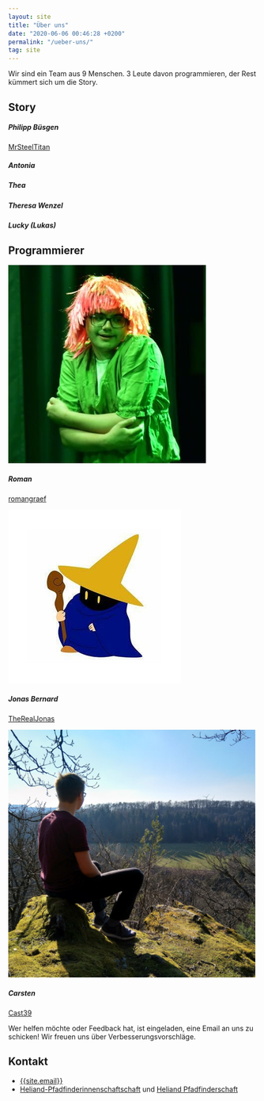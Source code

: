 ```yaml
---
layout: site
title: "Über uns"
date: "2020-06-06 00:46:28 +0200"
permalink: "/ueber-uns/"
tag: site
---
```


Wir sind ein Team aus 9 Menschen. 3 Leute davon programmieren,
der Rest kümmert sich um die Story.

## <i class="fas fa-map-marked-alt"></i> Story
<div class="card-group">
  <div class="card m-3" style="max-width: 500px;">
    <div class="row no-gutters">
      <!--<div class="col-md-4">
        <img src="/assets/img/person.png" class="card-img">
      </div>-->
      <div class="col-md-8">
        <div class="card-body">
          <h5 class="card-title">Philipp Büsgen</h5>
          <p class="card-text"><i class="fab fa-github"></i> <a href="https://github.com/MrSteelTitan">MrSteelTitan</a></p>
        </div>
      </div>
    </div>
  </div>
  <div class="card m-3" style="max-width: 500px;">
    <div class="row no-gutters">
      <!--<div class="col-md-4">
        <img src="/assets/img/person.png" class="card-img">
      </div>-->
      <div class="col-md-8">
        <div class="card-body">
          <h5 class="card-title">Antonia</h5>
        </div>
      </div>
    </div>
  </div>
  <div class="card m-3" style="max-width: 500px;">
      <div class="row no-gutters">
        <!--<div class="col-md-4">
          <img src="/assets/img/person.png" class="card-img">
        </div>-->
        <div class="col-md-8">
          <div class="card-body">
            <h5 class="card-title">Thea</h5>
          </div>
        </div>
      </div>
    </div>
    <div class="card m-3" style="max-width: 500px;">
        <div class="row no-gutters">
          <!--<div class="col-md-4">
            <img src="/assets/img/person.png" class="card-img">
          </div>-->
          <div class="col-md-8">
            <div class="card-body">
              <h5 class="card-title">Theresa Wenzel</h5>
            </div>
          </div>
        </div>
      </div>
      <div class="card m-3" style="max-width: 500px;">
          <div class="row no-gutters">
            <!--<div class="col-md-4">
              <img src="/assets/img/person.png" class="card-img">
            </div>-->
            <div class="col-md-8">
              <div class="card-body">
                <h5 class="card-title">Lucky (Lukas)</h5>
              </div>
            </div>
          </div>
        </div>
</div>


## <i class="fas fa-code"></i> Programmierer
<div class="card-group mb-4">
  <div class="card m-3" style="max-width: 500px;">
    <div class="row no-gutters">
      <div class="col-md-4">
        <img src="/assets/img/roman.jpg" class="card-img">
      </div>
      <div class="col-md-8">
        <div class="card-body">
          <h5 class="card-title">Roman</h5>
          <p class="card-text"><i class="fab fa-github"></i> <a href="https://github.com/romangraef">romangraef</a></p>
        </div>
      </div>
    </div>
  </div>
  <div class="card m-3" style="max-width: 500px;">
    <div class="row no-gutters">
      <div class="col-md-4">
        <img src="/assets/img/jonas.jpg" class="card-img">
      </div>
      <div class="col-md-8">
        <div class="card-body">
          <h5 class="card-title">Jonas Bernard</h5>
          <p class="card-text"><i class="fab fa-github"></i> <a href="https://github.com/TheRealJonas">TheRealJonas</a></p>
        </div>
      </div>
    </div>
  </div>
  <div class="card m-3" style="max-width: 500px;">
      <div class="row no-gutters">
        <div class="col-md-4">
          <img src="/assets/img/carsten.png" class="card-img">
        </div>
        <div class="col-md-8">
          <div class="card-body">
            <h5 class="card-title">Carsten</h5>
            <p class="card-text"><i class="fab fa-github"></i> <a href="https://github.com/Cast39">Cast39</a></p>
          </div>
        </div>
      </div>
    </div>
</div>

Wer helfen möchte oder Feedback hat, ist eingeladen, eine Email
an uns zu schicken! Wir freuen uns über Verbesserungsvorschläge.

## <i class="far fa-address-book"></i> Kontakt
- <i class="far fa-envelope"></i> [{{site.email}}](mailto:{{site.email}})
- <i class="fas fa-globe"></i> [Heliand-Pfadfinderinnenschaftschaft](https://heliand-pfadfinderinnenschaft.de) und [Heliand Pfadfinderschaft](https://heliand-pfadfinderschaft.de)
